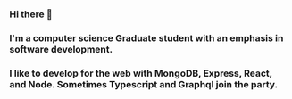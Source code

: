 ### Hi there 👋

### I'm a computer science Graduate student with an emphasis in software development.

### I like to develop for the web with MongoDB, Express, React, and Node. Sometimes Typescript and Graphql join the party.
